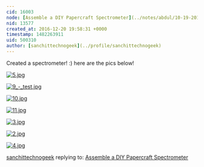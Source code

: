 ```yaml
---
cid: 16003
node: [Assemble a DIY Papercraft Spectrometer](../notes/abdul/10-19-2016/foldable-paper-spectrometer-instructions)
nid: 13577
created_at: 2016-12-20 19:58:31 +0000
timestamp: 1482263911
uid: 500310
author: [sanchittechnogeek](../profile/sanchittechnogeek)
---
```


Created a spectrometer! :)
here are the pics below!

[![5.jpg](https://publiclab.org/system/images/photos/000/019/092/large/5.jpg)](https://publiclab.org/system/images/photos/000/019/092/original/5.jpg)


[![9_-_test.jpg](https://publiclab.org/system/images/photos/000/019/093/large/9_-_test.jpg)](https://publiclab.org/system/images/photos/000/019/093/original/9_-_test.jpg)


[![10.jpg](https://publiclab.org/system/images/photos/000/019/094/large/10.jpg)](https://publiclab.org/system/images/photos/000/019/094/original/10.jpg)


[![11.jpg](https://publiclab.org/system/images/photos/000/019/095/large/11.jpg)](https://publiclab.org/system/images/photos/000/019/095/original/11.jpg)


[![3.jpg](https://publiclab.org/system/images/photos/000/019/096/large/3.jpg)](https://publiclab.org/system/images/photos/000/019/096/original/3.jpg)


[![2.jpg](https://publiclab.org/system/images/photos/000/019/097/large/2.jpg)](https://publiclab.org/system/images/photos/000/019/097/original/2.jpg)


[![4.jpg](https://publiclab.org/system/images/photos/000/019/098/large/4.jpg)](https://publiclab.org/system/images/photos/000/019/098/original/4.jpg)



[sanchittechnogeek](../profile/sanchittechnogeek) replying to: [Assemble a DIY Papercraft Spectrometer](../notes/abdul/10-19-2016/foldable-paper-spectrometer-instructions)


